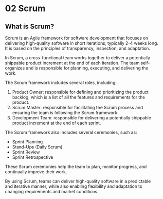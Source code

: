 # 02 Scrum

## What is Scrum?

Scrum is an Agile framework for software development that focuses on delivering high-quality software in short iterations, typically 2-4 weeks long. It is based on the principles of transparency, inspection, and adaptation.

In Scrum, a cross-functional team works together to deliver a potentially shippable product increment at the end of each iteration. The team self-organizes and is responsible for planning, executing, and delivering the work.

The Scrum framework includes several roles, including:

1. Product Owner: responsible for defining and prioritizing the product backlog, which is a list of all the features and requirements for the product.
2. Scrum Master: responsible for facilitating the Scrum process and ensuring the team is following the Scrum framework.
3. Development Team: responsible for delivering a potentially shippable product increment at the end of each sprint.

The Scrum framework also includes several ceremonies, such as:

- Sprint Planning
- Stand-Ups (Daily Scrum)
- Sprint Review
- Sprint Retrospective

These Scrum ceremonies help the team to plan, monitor progress, and continually improve their work.

By using Scrum, teams can deliver high-quality software in a predictable and iterative manner, while also enabling flexibility and adaptation to changing requirements and market conditions.
